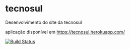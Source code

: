 # tecnosul
Desenvolvimento do site da tecnosul

aplicação disponível em https://tecnosul.herokuapp.com/

[![Build Status](https://travis-ci.com/tecnosul/tecnosul.svg?branch=main)](https://travis-ci.com/tecnosul/tecnosul)


